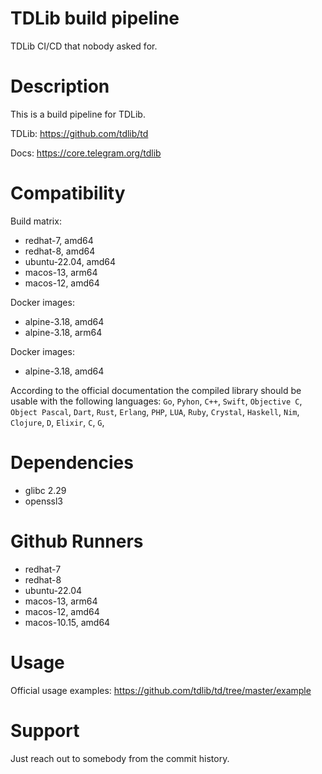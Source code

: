 # TDLib build pipeline

TDLib CI/CD that nobody asked for.

# Description

This is a build pipeline for TDLib.

TDLib: https://github.com/tdlib/td

Docs: https://core.telegram.org/tdlib

# Compatibility

Build matrix:
* redhat-7, amd64
* redhat-8, amd64
* ubuntu-22.04, amd64
* macos-13, arm64
* macos-12, amd64

Docker images:
* alpine-3.18, amd64
* alpine-3.18, arm64

Docker images:
* alpine-3.18, amd64

According to the official documentation the compiled library should be usable with the following languages:
`Go`, `Pyhon`, `C++`, `Swift`, `Objective C`, `Object Pascal`, `Dart`, `Rust`, `Erlang`, `PHP`, `LUA`, `Ruby`, `Crystal`, `Haskell`, `Nim`, `Clojure`, `D`, `Elixir`, `C`, `G`, 

# Dependencies

* glibc 2.29
* openssl3

# Github Runners

* redhat-7
* redhat-8
* ubuntu-22.04
* macos-13, arm64
* macos-12, amd64
* macos-10.15, amd64

# Usage

Official usage examples: https://github.com/tdlib/td/tree/master/example

# Support

Just reach out to somebody from the commit history.

